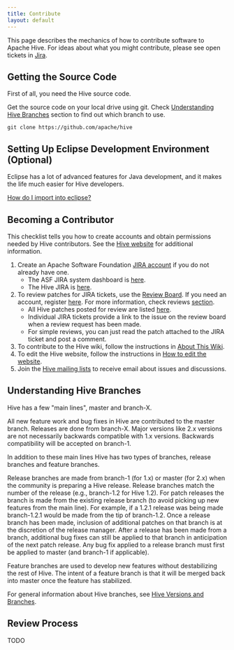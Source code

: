 ```yaml
---
title: Contribute
layout: default
---
```

<!---
  Licensed to the Apache Software Foundation (ASF) under one
  or more contributor license agreements.  See the NOTICE file
  distributed with this work for additional information
  regarding copyright ownership.  The ASF licenses this file
  to you under the Apache License, Version 2.0 (the
  "License"); you may not use this file except in compliance
  with the License.  You may obtain a copy of the License at

  http://www.apache.org/licenses/LICENSE-2.0

  Unless required by applicable law or agreed to in writing,
  software distributed under the License is distributed on an
  "AS IS" BASIS, WITHOUT WARRANTIES OR CONDITIONS OF ANY
  KIND, either express or implied.  See the License for the
  specific language governing permissions and limitations
  under the License. -->
  

This page describes the mechanics of how to contribute software to Apache Hive. 
For ideas about what you might contribute, please see open tickets in [Jira][HIVE_JIRA].

## Getting the Source Code
First of all, you need the Hive source code.

Get the source code on your local drive using git. Check [Understanding Hive Branches](#understanding-hive-branches)
section to find out which branch to use.

```
git clone https://github.com/apache/hive
```

## Setting Up Eclipse Development Environment (Optional)

Eclipse has a lot of advanced features for Java development, and it makes the life much easier for Hive developers.

[How do I import into eclipse?][ECLIPSE_INSTRUCTIONS]

## Becoming a Contributor
This checklist tells you how to create accounts and obtain permissions needed by Hive contributors. See the
[Hive website][HIVE_SITE] for additional information.

1. Create an Apache Software Foundation [JIRA account][JIRA_SIGNUP] if you do not already have one. 
   * The ASF JIRA system dashboard is [here][ASF_JIRA_DASHBOARD].
   * The Hive JIRA is [here][HIVE_JIRA].
2. To review patches for JIRA tickets, use the [Review Board][ASF_REVIEWS]. If you need an account, register
[here][ASF_REVIEWS_REGISTER]. For more information, check reviews [section](#review-process).
   * All Hive patches posted for review are listed [here][HIVE_REVIEWS].
   * Individual JIRA tickets provide a link to the issue on the review board when a review request has been made.
   * For simple reviews, you can just read the patch attached to the JIRA ticket and post a comment.
3. To contribute to the Hive wiki, follow the instructions in [About This Wiki][WIKI_PERMISSIONS].
4. To edit the Hive website, follow the instructions in [How to edit the website][WIKI_SITE_EDIT].
5. Join the [Hive mailing lists][MAILING_LISTS] to receive email about issues and discussions.

## Understanding Hive Branches
Hive has a few "main lines", master and branch-X.

All new feature work and bug fixes in Hive are contributed to the master branch. Releases are done from branch-X. 
Major versions like 2.x versions are not necessarily backwards compatible with 1.x versions.
Backwards compatibility will be accepted on branch-1.

In addition to these main lines Hive has two types of branches, release branches and feature branches.

Release branches are made from branch-1 (for 1.x) or master (for 2.x) when the community is preparing a Hive release.
Release branches match the number of the release (e.g., branch-1.2 for Hive 1.2).
For patch releases the branch is made from the existing release branch (to avoid picking up new features from the main
line). For example, if a 1.2.1 release was being made branch-1.2.1 would be made from the tip of branch-1.2.
Once a release branch has been made, inclusion of additional patches on that branch is at the discretion of the release
manager. After a release has been made from a branch, additional bug fixes can still be applied to that branch in
anticipation of the next patch release. Any bug fix applied to a release branch must first be applied to master
(and branch-1 if applicable).

Feature branches are used to develop new features without destabilizing the rest of Hive. The intent of a feature branch
is that it will be merged back into master once the feature has stabilized.

For general information about Hive branches, see [Hive Versions and Branches][HIVE_VERSIONS].

## Review Process

TODO

[HIVE_JIRA]: https://issues.apache.org/jira/browse/HIVE
[HIVE_SITE]: http://hive.apache.org/
[JIRA_SIGNUP]: https://issues.apache.org/jira/secure/Signup!default.jspa
[ASF_JIRA_DASHBOARD]: https://issues.apache.org/jira/secure/Dashboard.jspa
[ASF_REVIEWS]: https://reviews.apache.org/
[ASF_REVIEWS_REGISTER]: https://reviews.apache.org/account/register/
[HIVE_REVIEWS]: https://reviews.apache.org/dashboard/?view=to-group&group=hive
[MAILING_LISTS]: http://hive.apache.org/mailing_lists.html
[HIVE_VERSIONS]: https://cwiki.apache.org/confluence/display/Hive/Home#Home-HiveVersionsandBranches
[ECLIPSE_INSTRUCTIONS]: https://cwiki.apache.org/confluence/display/Hive/HiveDeveloperFAQ#HiveDeveloperFAQ-HowdoIimportintoEclipse?
[WIKI_PERMISSIONS]: https://cwiki.apache.org/confluence/display/Hive/AboutThisWiki#AboutThisWiki-Howtogetpermissiontoedit
[WIKI_SITE_EDIT]: https://cwiki.apache.org/confluence/display/Hive/How+to+edit+the+website